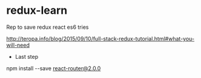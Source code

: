 # redux-learn
Rep to save redux react es6 tries


http://teropa.info/blog/2015/09/10/full-stack-redux-tutorial.html#what-you-will-need


- Last step 

npm install --save react-router@2.0.0
